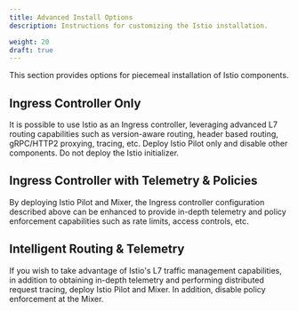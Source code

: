 ```yaml
---
title: Advanced Install Options
description: Instructions for customizing the Istio installation.

weight: 20
draft: true
---
```


This section provides options for piecemeal installation of Istio
components.

## Ingress Controller Only

It is possible to use Istio as an Ingress controller, leveraging advanced
L7 routing capabilities such as version-aware routing, header based
routing, gRPC/HTTP2 proxying, tracing, etc. Deploy Istio Pilot only and
disable other components. Do not deploy the Istio initializer.

## Ingress Controller with Telemetry & Policies

By deploying Istio Pilot and Mixer, the Ingress controller configuration
described above can be enhanced to provide in-depth telemetry and policy
enforcement capabilities such as rate limits, access controls, etc.

## Intelligent Routing & Telemetry

If you wish to take advantage of Istio's L7 traffic management
capabilities, in addition to obtaining in-depth telemetry and performing
distributed request tracing, deploy Istio Pilot and Mixer. In addition,
disable policy enforcement at the Mixer.
